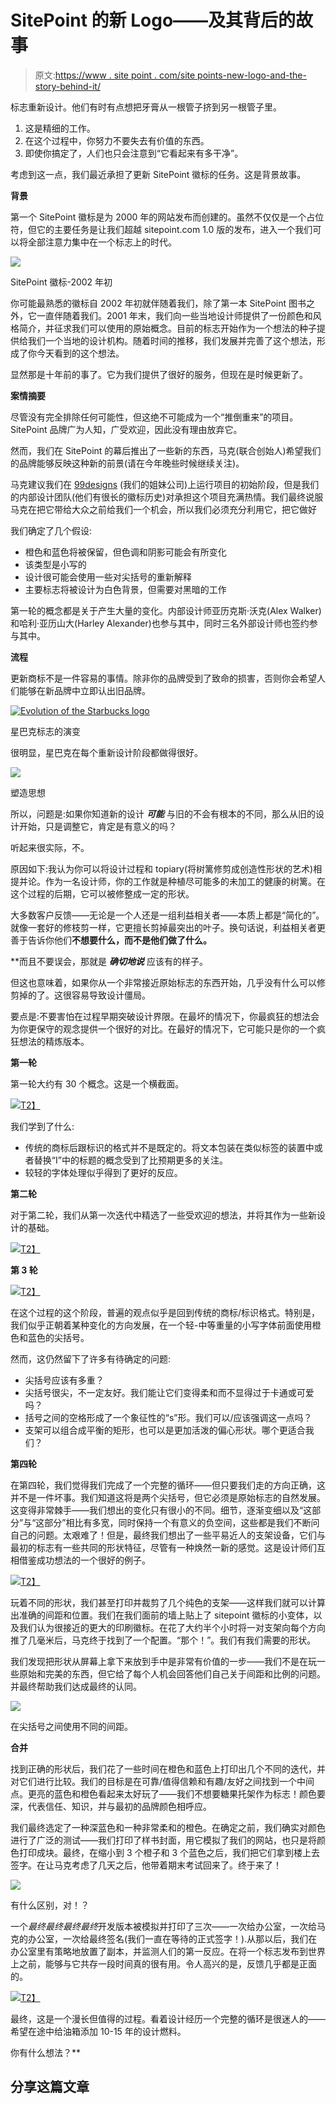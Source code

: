 # SitePoint 的新 Logo——及其背后的故事

> 原文:[https://www . site point . com/site points-new-logo-and-the-story-behind-it/](https://www.sitepoint.com/sitepoints-new-logo-and-the-story-behind-it/)

标志重新设计。他们有时有点想把牙膏从一根管子挤到另一根管子里。

1.  这是精细的工作。
2.  在这个过程中，你努力不要失去有价值的东西。
3.  即使你搞定了，人们也只会注意到“它看起来有多干净”。

考虑到这一点，我们最近承担了更新 SitePoint 徽标的任务。这是背景故事。

**背景**

第一个 SitePoint 徽标是为 2000 年的网站发布而创建的。虽然不仅仅是一个占位符，但它的主要任务是让我们超越 sitepoint.com 1.0 版的发布，进入一个我们可以将全部注意力集中在一个标志上的时代。

![](../Images/d4803784f88a34c29a1dc1a177d31b24.png)

SitePoint 徽标-2002 年初

你可能最熟悉的徽标自 2002 年初就伴随着我们，除了第一本 SitePoint 图书之外，它一直伴随着我们。2001 年末，我们向一些当地设计师提供了一份颜色和风格简介，并征求我们可以使用的原始概念。目前的标志开始作为一个想法的种子提供给我们一个当地的设计机构。随着时间的推移，我们发展并完善了这个想法，形成了你今天看到的这个想法。

显然那是十年前的事了。它为我们提供了很好的服务，但现在是时候更新了。

**案情摘要**

尽管没有完全排除任何可能性，但这绝不可能成为一个“推倒重来”的项目。SitePoint 品牌广为人知，广受欢迎，因此没有理由放弃它。

然而，我们在 SitePoint 的幕后推出了一些新的东西，马克(联合创始人)希望我们的品牌能够反映这种新的前景(请在今年晚些时候继续关注)。

马克建议我们在 [99designs](http://99designs.com) (我们的姐妹公司)上运行项目的初始阶段，但是我们的内部设计团队(他们有很长的徽标历史)对承担这个项目充满热情。我们最终说服马克在把它带给大众之前给我们一个机会，所以我们必须充分利用它，把它做好

我们确定了几个假设:

*   橙色和蓝色将被保留，但色调和阴影可能会有所变化
*   该类型是小写的
*   设计很可能会使用一些对尖括号的重新解释
*   主要标志将被设计为白色背景，但需要对黑暗的工作

第一轮的概念都是关于产生大量的变化。内部设计师亚历克斯·沃克(Alex Walker)和哈利·亚历山大(Harley Alexander)也参与其中，同时三名外部设计师也签约参与其中。

**流程**

更新商标不是一件容易的事情。除非你的品牌受到了致命的损害，否则你会希望人们能够在新品牌中立即认出旧品牌。

[![Evolution of the Starbucks logo](../Images/fc545092ce5d325e0ded57c4cb667191.png)](https://www.sitepoint.com/wp-content/uploads/2012/05/starbucks.jpg)

星巴克标志的演变

很明显，星巴克在每个重新设计阶段都做得很好。

[![](../Images/0f16b4f5d7e4a5fb098583daa2fe8851.png)](https://www.sitepoint.com/wp-content/uploads/2012/05/topiary.jpg)

塑造思想

所以，问题是:如果你知道新的设计 ***可能*** 与旧的不会有根本的不同，那么从旧的设计开始，只是调整它，肯定是有意义的吗？

听起来很实际，不。

原因如下:我认为你可以将设计过程和 topiary(将树篱修剪成创造性形状的艺术)相提并论。作为一名设计师，你的工作就是种植尽可能多的未加工的健康的树篱。在这个过程的后期，它可以被修整成一定的形状。

大多数客户反馈——无论是一个人还是一组利益相关者——本质上都是“简化的”。就像一套好的修枝剪一样，它更擅长剪掉最突出的叶子。换句话说，利益相关者更善于告诉你他们**不想要什么，而不是他们做了什么。**

 **而且不要误会，那就是 ***确切地说*** 应该有的样子。

但这也意味着，如果你从一个非常接近原始标志的东西开始，几乎没有什么可以修剪掉的了。这很容易导致设计僵局。

要点是:不要害怕在过程早期突破设计界限。在最坏的情况下，你最疯狂的想法会为你更保守的观念提供一个很好的对比。在最好的情况下，它可能只是你的一个疯狂想法的精炼版本。

**第一轮**

第一轮大约有 30 个概念。这是一个横截面。

[![](../Images/9d273a639f12d80933f3eef69494f426.png)T2】](https://www.sitepoint.com/wp-content/uploads/2012/05/round-1.png)

我们学到了什么:

*   传统的商标后跟标识的格式并不是既定的。将文本包装在类似标签的装置中或者替换“I”中的标题的概念受到了比预期更多的关注。
*   较轻的字体处理似乎得到了更好的反应。

**第二轮**

对于第二轮，我们从第一次迭代中精选了一些受欢迎的想法，并将其作为一些新设计的基础。

[![](../Images/e6ddc00cf7891050adac4202e8a54dc2.png)T2】](https://www.sitepoint.com/wp-content/uploads/2012/05/round-2.png)

**第 3 轮**

[![](../Images/5ae634e3c4810cdc6895ad954586867d.png)T2】](https://www.sitepoint.com/wp-content/uploads/2012/05/round-3.png)

在这个过程的这个阶段，普遍的观点似乎是回到传统的商标/标识格式。特别是，我们似乎正朝着某种变化的方向发展，在一个轻-中等重量的小写字体前面使用橙色和蓝色的尖括号。

然而，这仍然留下了许多有待确定的问题:

*   尖括号应该有多重？
*   尖括号很尖，不一定友好。我们能让它们变得柔和而不显得过于卡通或可爱吗？
*   括号之间的空格形成了一个象征性的“s”形。我们可以/应该强调这一点吗？
*   支架可以组合成平衡的矩形，也可以是更加活泼的偏心形状。哪个更适合我们？

**第四轮**

在第四轮，我们觉得我们完成了一个完整的循环——但只要我们走的方向正确，这并不是一件坏事。我们知道这将是两个尖括号，但它必须是原始标志的自然发展。这变得非常棘手——我们想出的变化只有很小的不同。细节，逐渐变细以及“这部分”与“这部分”相比有多宽，同时保持一个有意义的负空间，这些都是我们不断问自己的问题。太艰难了！但是，最终我们想出了一些平易近人的支架设备，它们与最初的标志有一些共同的形状特征，尽管有一种焕然一新的感觉。这是设计师们互相借鉴成功想法的一个很好的例子。

[![](../Images/5cb2379232a2737544f3eee2ffb2dd88.png)T2】](https://www.sitepoint.com/wp-content/uploads/2012/05/round-4.png)

玩着不同的形状，我们甚至打印并裁剪了几个纯色的支架——这样我们就可以计算出准确的间距和位置。我们在我们面前的墙上贴上了 sitepoint 徽标的小变体，以及我们认为很接近的更大的印刷徽标。在花了大约半个小时将一对支架向每个方向推了几毫米后，马克终于找到了一个配置。“那个！”。我们有我们需要的形状。

我们发现把形状从屏幕上拿下来放到手中是非常有价值的一步——我们不是在玩一些原始和完美的东西，但它给了每个人机会回答他们自己关于间距和比例的问题。并最终帮助我们达成最终的认同。

[![](../Images/f81fea8da240a4133c09cfaa0f4a3cd7.png)](https://www.sitepoint.com/wp-content/uploads/2012/05/logos.jpg)

在尖括号之间使用不同的间距。

**合并**

找到正确的形状后，我们花了一些时间在橙色和蓝色上打印出几个不同的迭代，并对它们进行比较。我们的目标是在可靠/值得信赖和有趣/友好之间找到一个中间点。更亮的蓝色和橙色看起来太好玩了——我们不想要糖果托架作为标志！颜色要深，代表信任、知识，并与最初的品牌颜色相呼应。

我们最终选定了一种深蓝色和一种非常柔和的橙色。在确定之前，我们确实对颜色进行了广泛的测试——我们打印了样书封面，用它模拟了我们的网站，也只是将颜色打印成块。最终，在缩小到 3 个橙子和 3 个蓝色之后，我们把它们拿到楼上去签字。在让马克考虑了几天之后，他带着期末考试回来了。终于来了！

[![](../Images/c2cc0b6bceb5f3cdd20a9b0a5bb34eef.png)](https://www.sitepoint.com/wp-content/uploads/2012/05/logos2.jpg)

有什么区别，对！？

一个*最终最终最终最终*开发版本被模拟并打印了三次——一次给办公室，一次给马克的办公室，一次给最终签名(我们一直在等待的正式签字！).从那以后，我们在办公室里有策略地放置了副本，并监测人们的第一反应。在将一个标志发布到世界上之前，能够与它共存一段时间真的很有用。令人高兴的是，反馈几乎都是正面的。

[![](../Images/95ece872e83234f63451538efe987967.png)T2】](https://www.sitepoint.com/wp-content/uploads/2012/05/sitepoint-logo-new-both-flat.png)

最终，这是一个漫长但值得的过程。看着设计经历一个完整的循环是很迷人的——希望在途中给油箱添加 10-15 年的设计燃料。

你有什么想法？** 

## **分享这篇文章**
